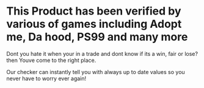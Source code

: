 # This Product has been verified by various of games including Adopt me, Da hood, PS99 and many more

Dont you hate it when your in a trade and dont know if its a win, fair or lose? then Youve come to the right place.

Our checker can instantly tell you with always up to date values so you never have to worry ever again!

